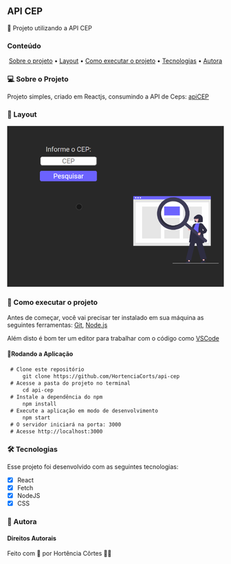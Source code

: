 ## API CEP

🌱 Projeto utilizando a API CEP

### Conteúdo

<p align="center">  
	<a href="#sobre-projeto">Sobre o projeto</a> •
	<a href="#layout">Layout</a> • 
	<a href="#executar-projeto">Como executar o projeto</a> • 
	<a href="#tecnologias">Tecnologias</a> • 
	<a href="#autora">Autora</a>  
</p>

### 💻 Sobre o Projeto<a id="sobre-projeto"></a>

Projeto simples, criado em Reactjs, consumindo a API de Ceps: [apiCEP](https://apicep.com/api-de-consulta/)


### 🎨  Layout <a id="layout"></a>
![enter image description here](https://github.com/HortenciaCorts/api-cep/blob/main/src/images/api-cep.gif?raw=true)

### 🚀  Como executar o projeto <a id="executar-projeto"></a>

Antes de começar, você vai precisar ter instalado em sua máquina as seguintes ferramentas:  [Git](https://git-scm.com/),  [Node.js](https://nodejs.org/pt-br/)

Além disto é bom ter um editor para trabalhar com o código como  [VSCode](https://code.visualstudio.com/)

#### 🎲Rodando a Aplicação

     # Clone este repositório
	     git clone https://github.com/HortenciaCorts/api-cep
     # Acesse a pasta do projeto no terminal
	     cd api-cep
     # Instale a dependência do npm
	     npm install
     # Execute a aplicação em modo de desenvolvimento
	     npm start 
     # O servidor iniciará na porta: 3000
     # Acesse http://localhost:3000
    
### 🛠 Tecnologias <a id="tecnologias"></a>

Esse projeto foi desenvolvido com as seguintes tecnologias:
- [x] React
- [x] Fetch
- [x] NodeJS
- [x] CSS

### 👧 Autora <a id="autora"></a>

#### Direitos Autorais

Feito com 💖 por Hortência Côrtes 👩‍💻 